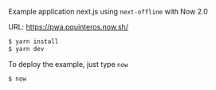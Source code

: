 Example application next.js using `next-offline` with Now 2.0


URL: https://pwa.pquinteros.now.sh/


```sh
$ yarn install
$ yarn dev
```
To deploy the example, just type `now`
```
$ now
```